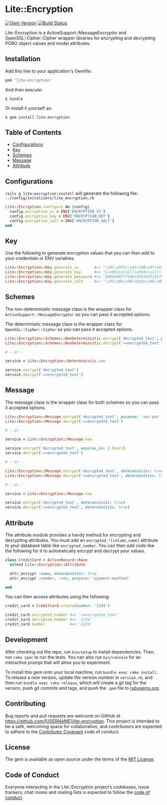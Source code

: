# Lite::Encryption

[![Gem Version](https://badge.fury.io/rb/lite-encryption.svg)](http://badge.fury.io/rb/lite-encryption)
[![Build Status](https://travis-ci.org/drexed/lite-encryption.svg?branch=master)](https://travis-ci.org/drexed/lite-encryption)

Lite::Encryption is a ActiveSupport::MessageEncryptor and OpenSSL::Cipher::Cipher wrapper libraries
for encrypting and decrypting PORO object values and model attributes.

## Installation

Add this line to your application's Gemfile:

```ruby
gem 'lite-encryption'
```

And then execute:

    $ bundle

Or install it yourself as:

    $ gem install lite-encryption

## Table of Contents

* [Configurations](#configurations)
* [Key](#key)
* [Schemes](#schemes)
* [Message](#message)
* [Attribute](#attribute)

## Configurations

`rails g lite:encryption:install` will generate the following file:
`../config/initalizers/lite_encryption.rb`

```ruby
Lite::Encryption.configure do |config|
  config.encryption_iv = ENV['ENCRYPTION_IV']
  config.encryption_key = ENV['ENCRYPTION_KEY']
  config.encryption_salt = ENV['ENCRYPTION_SALT']
end
```

## Key

Use the following to generate encryption values that you can then add to your
credentials or ENV variables.

```ruby
Lite::Encryption::Key.generate_iv       #=> "\x9C\x9F5<\xA5\x9B\x97\x97\xE2\x1DQ\x05"
Lite::Encryption::Key.generate_key      #=> "y\x0Eo\xC1Gll\x05Qv\x11[\xE1vN8<\xAFxU_\xCB\xD7\x02)0\xC1#\x99\xDD4N"
Lite::Encryption::Key.generate_password #=> "289b4997f758b31693d3315679d9fa7c"
Lite::Encryption::Key.generate_salt     #=> "\xD2\xBA\x9B\x81@e\x99\x8BN\a7\xC2\x95)f\x97k\xC9EM\xE0x\xFBO\x9BERBD\x85%n"
```

## Schemes

The non-deterministic message class is the wrapper class for `ActiveSupport::MessageEncryptor` so
you can pass it accepted options.

The deterministic message class is the wrapper class for `OpenSSL::Cipher::Cipher` so
you can pass it accepted options.

```ruby
Lite::Encryption::Schemes::NonDeterministic.encrypt('decrypted_text', purpose: 'sec-pur')
Lite::Encryption::Schemes::NonDeterministic.decrypt('==encrypted_text')

# - or -

service = Lite::Encryption::Deterministic.new

service.encrypt('decrypted_text')
service.decrypt('==encrypted_text')
```

## Message

The message class is the wrapper class for both schemes so you can pass it accepted options.

```ruby
Lite::Encryption::Message.encrypt('decrypted_text', purpose: 'sec-pur')
Lite::Encryption::Message.decrypt('==encrypted_text')

# - or -

service = Lite::Encryption::Message.new

service.encrypt('decrypted_text', expires_in: 2.hours)
service.decrypt('==encrypted_text')

# - or -

Lite::Encryption::Message.encrypt('decrypted_text', deterministic: true)
Lite::Encryption::Message.decrypt('==encrypted_text', deterministic: true)

# - or -

service = Lite::Encryption::Message.new

service.encrypt('decrypted_text', deterministic: true)
service.decrypt('==encrypted_text', deterministic: true)
```

## Attribute

The attribute module provides a handy method for encrypting and decrypting attributes.
You must add an `encrypted_*[column_name]` attribute to your database table like
`encrypted_number`. You can then add code like the following for it to automatically
encrypt and decrypt your values.

```ruby
class CreditCard < ActiveRecord::Base
  extend Lite::Encryption::Attribute

  attr_encrypt :name, deterministic: true
  attr_encrypt :number, :cvv, purpose: 'payment-menthod'

end
```

You can then access attributes using the following:

```ruby
credit_card = CreditCard.create(number: '1234')

credit_card.encrypted_number #=> '==encrypted_text'
credit_card.decrypted_number #=> '1234'
credit_card.number           #=> '1234'
```

## Development

After checking out the repo, run `bin/setup` to install dependencies. Then, run `rake spec` to run the tests. You can also run `bin/console` for an interactive prompt that will allow you to experiment.

To install this gem onto your local machine, run `bundle exec rake install`. To release a new version, update the version number in `version.rb`, and then run `bundle exec rake release`, which will create a git tag for the version, push git commits and tags, and push the `.gem` file to [rubygems.org](https://rubygems.org).

## Contributing

Bug reports and pull requests are welcome on GitHub at https://github.com/[USERNAME]/lite-encryption. This project is intended to be a safe, welcoming space for collaboration, and contributors are expected to adhere to the [Contributor Covenant](http://contributor-covenant.org) code of conduct.

## License

The gem is available as open source under the terms of the [MIT License](https://opensource.org/licenses/MIT).

## Code of Conduct

Everyone interacting in the Lite::Encryption project’s codebases, issue trackers, chat rooms and mailing lists is expected to follow the [code of conduct](https://github.com/[USERNAME]/lite-encryption/blob/master/CODE_OF_CONDUCT.md).
